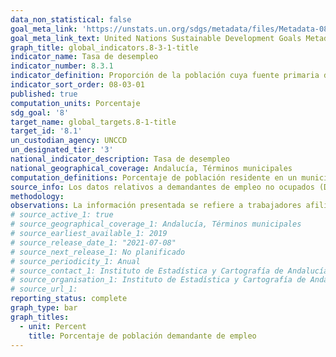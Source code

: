 ```yaml
---
data_non_statistical: false
goal_meta_link: 'https://unstats.un.org/sdgs/metadata/files/Metadata-08-03-01.pdf'
goal_meta_link_text: United Nations Sustainable Development Goals Metadata (PDF 232KB)
graph_title: global_indicators.8-3-1-title
indicator_name: Tasa de desempleo
indicator_number: 8.3.1
indicator_definition: Proporción de la población cuya fuente primaria de energía son los combustibles y tecnologías limpios
indicator_sort_order: 08-03-01
published: true
computation_units: Porcentaje
sdg_goal: '8'
target_name: global_targets.8-1-title
target_id: '8.1'
un_custodian_agency: UNCCD
un_designated_tier: '3'
national_indicator_description: Tasa de desempleo
national_geographical_coverage: Andalucía, Términos municipales
computation_definitions: Porcentaje de población residente en un municipio registrada como demandante de empleo no ocupada sobre el total de población registrada como demandante de empleo o afiliada en ese municipio. 
source_info: Los datos relativos a demandantes de empleo no ocupados (DENOS) se corresponden con la explotación que realiza el Instituto de Estadística y Cartografía de Andalucía a partir de los datos del Servicio Andaluz de Empleo (SAE) de las personas inscritas en sus oficinas y que difunde con periodicidad mensual.La variable relativa a las afiliaciones a la Seguridad Social se corresponde con el volumen de afiliaciones en alta a los diferentes regímenes de la Seguridad Social. El IECA difunde el número de afiliaciones por lugar de residencia del trabajador referido al último día del mes de cada trimestre.
methodology:
observations: La información presentada se refiere a trabajadores afiliados a la Seguridad Social, no incluyendo mutualistas de MUFACE, ISFAS o MUGEJU. 
# source_active_1: true
# source_geographical_coverage_1: Andalucía, Términos municipales
# source_earliest_available_1: 2019
# source_release_date_1: "2021-07-08"
# source_next_release_1: No planificado
# source_periodicity_1: Anual
# source_contact_1: Instituto de Estadística y Cartografía de Andalucía
# source_organisation_1: Instituto de Estadística y Cartografía de Andalucía
# source_url_1:
reporting_status: complete
graph_type: bar
graph_titles:
  - unit: Percent
    title: Porcentaje de población demandante de empleo
---
```


